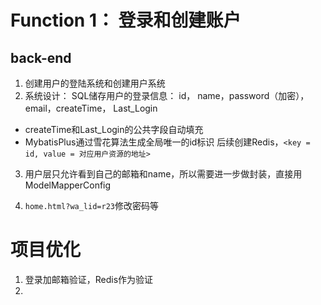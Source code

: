 # Function 1： 登录和创建账户
## back-end
1. 创建用户的登陆系统和创建用户系统
2. 系统设计：
SQL储存用户的登录信息： 
id， name，password（加密）， email，createTime， Last_Login
* createTime和Last_Login的公共字段自动填充
* MybatisPlus通过雪花算法生成全局唯一的id标识
后续创建Redis，```<key = id, value = 对应用户资源的地址>```

3. 用户层只允许看到自己的邮箱和name，所以需要进一步做封装，直接用ModelMapperConfig


1. ```home.html?wa_lid=r23```修改密码等

# 项目优化
1. 登录加邮箱验证，Redis作为验证
2. 